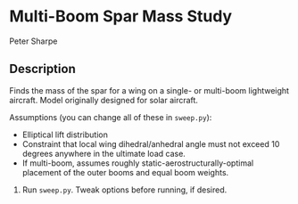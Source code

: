 # Multi-Boom Spar Mass Study

Peter Sharpe

## Description

Finds the mass of the spar for a wing on a single- or multi-boom lightweight aircraft. Model originally designed for solar aircraft.

Assumptions (you can change all of these in `sweep.py`):

* Elliptical lift distribution
* Constraint that local wing dihedral/anhedral angle must not exceed 10 degrees anywhere in the ultimate load case.
* If multi-boom, assumes roughly static-aerostructurally-optimal placement of the outer booms and equal boom weights.

1. Run `sweep.py`. Tweak options before running, if desired.